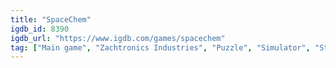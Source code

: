 ```yaml
---
title: "SpaceChem"
igdb_id: 8390
igdb_url: "https://www.igdb.com/games/spacechem"
tag: ["Main game", "Zachtronics Industries", "Puzzle", "Simulator", "Strategy", "Indie", "Single player", "Bird view / Isometric", "Science fiction"]
---
```

